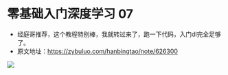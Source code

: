 # 零基础入门深度学习 07

* 经庭哥推荐，这个教程特别棒，我就转过来了，跑一下代码，入门dl完全足够了。
* 原文地址：https://zybuluo.com/hanbingtao/note/626300

![](../images/7days/7days_7.png)